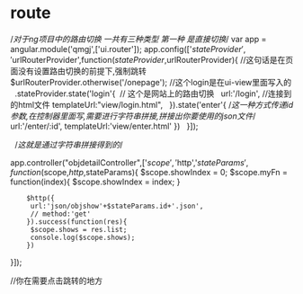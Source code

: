 # route
/*对于ng项目中的路由切换
一共有三种类型
第一种 是直接切换*/
var app = angular.module('qmgj',['ui.router']);
app.config(['$stateProvider','$urlRouterProvider',function($stateProvider,$urlRouterProvider){
//这句话是在页面没有设置路由切换的前提下,强制跳转
   $urlRouterProvider.otherwise('/onepage');
   //这个login是在ui-view里面写入的
   .stateProvider.state('login'{
  // 这个是网站上的路由切换
    url:'/login',
    //连接到的html文件
    templateUrl:"view/login.html",
   }).state('enter'{
   /*这一种方式传递id参数,在控制器里面写,需要进行字符串拼接,拼接出你要使用的json文件*/
   url:'/enter/:id',
   templateUrl:'view/enter.html'
   })
   }]);
   
   /*这就是通过字符串拼接得到的*/
   
   app.controller("objdetailController",['$scope','$http','$stateParams',function($scope,$http,$stateParams){
         $scope.showIndex = 0;
         $scope.myFn = function(index){
            $scope.showIndex = index;
         }

        $http({
         url:'json/objshow'+$stateParams.id+'.json',
         // method:'get'
        }).success(function(res){
         $scope.shows = res.list;
         console.log($scope.shows);
        })
}]);

//你在需要点击跳转的地方
<p ui-sref="需要跳转的地方({这个是文件名的id:json文件的id})"></p>
